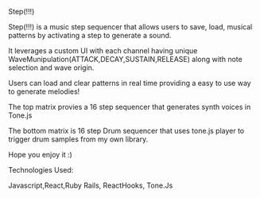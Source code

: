Step(!!!)

Step(!!!) is a music step sequencer that allows users to save, load, musical patterns by activating a step to generate a sound.

It leverages a custom UI with each channel having unique WaveMunipulation(ATTACK,DECAY,SUSTAIN,RELEASE) along with note selection and wave origin.

Users can load and clear patterns in real time providing a easy to use way to generate melodies!

The top matrix provies a 16 step sequencer that generates synth voices in Tone.js

The bottom matrix is 16 step Drum sequencer that uses tone.js player to trigger drum samples from my own library.

Hope you enjoy it :)

Technologies Used:

Javascript,React,Ruby Rails, ReactHooks, Tone.Js
